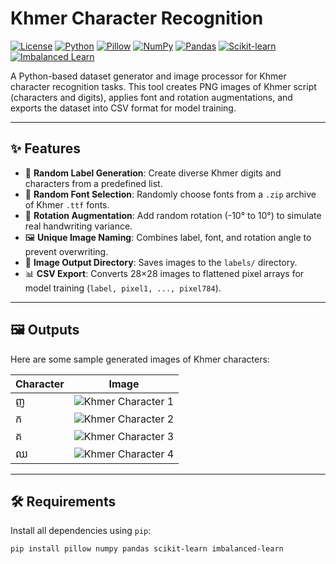 #  Khmer Character Recognition

[![License](https://img.shields.io/badge/license-MIT-green)](LICENSE)
[![Python](https://img.shields.io/badge/Python-3.x-blue?logo=python)](https://www.python.org/)
[![Pillow](https://img.shields.io/badge/Pillow-8.2.0-blue)](https://pillow.readthedocs.io/en/stable/)
[![NumPy](https://img.shields.io/badge/numpy-1.21.0-blue)](https://numpy.org/doc/stable/)
[![Pandas](https://img.shields.io/badge/pandas-1.3.0-blue)](https://pandas.pydata.org/)
[![Scikit-learn](https://img.shields.io/badge/scikit--learn-0.24.0-blue)](https://scikit-learn.org/stable/)
[![Imbalanced Learn](https://img.shields.io/badge/imbalanced--learn-0.8.0-blue)](https://imbalanced-learn.org/stable/)

A Python-based dataset generator and image processor for Khmer character recognition tasks. This tool creates PNG images of Khmer script (characters and digits), applies font and rotation augmentations, and exports the dataset into CSV format for model training.

---

## ✨ Features

- 🔡 **Random Label Generation**: Create diverse Khmer digits and characters from a predefined list.
- 🎨 **Random Font Selection**: Randomly choose fonts from a `.zip` archive of Khmer `.ttf` fonts.
- 🔄 **Rotation Augmentation**: Add random rotation (-10° to 10°) to simulate real handwriting variance.
- 🖼️ **Unique Image Naming**: Combines label, font, and rotation angle to prevent overwriting.
- 📁 **Image Output Directory**: Saves images to the `labels/` directory.
- 📊 **CSV Export**: Converts 28×28 images to flattened pixel arrays for model training (`label, pixel1, ..., pixel784`).

---

## 🖼️  Outputs

Here are some sample generated images of Khmer characters:

| Character | Image |
|-----------|-------|
| ញ        | ![Khmer Character 1](ញ_0_-1.png) |
| ក        | ![Khmer Character 2](ក_18_2.png) |
| គ        | ![Khmer Character 3](គ_25_-2.png) |
| ឈ        | ![Khmer Character 4](ឈ_13_5.png) |

---

## 🛠️ Requirements

Install all dependencies using `pip`:

```bash
pip install pillow numpy pandas scikit-learn imbalanced-learn
